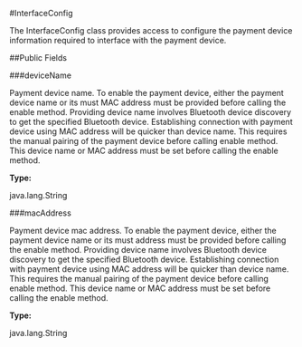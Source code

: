 #InterfaceConfig

The InterfaceConfig class provides access to configure the payment device information required to interface with the payment device.



##Public Fields

###deviceName

Payment device name. To enable the payment device, either the payment device name or its must MAC address must be provided before calling the enable method.
 Providing device name involves Bluetooth device discovery to get the specified Bluetooth device.
 Establishing connection with payment device using MAC address will be quicker than device name.
 This requires the manual pairing of the payment device before calling enable method.
 This device name or MAC address must be set before calling the enable method.

**Type:**

java.lang.String

###macAddress

Payment device mac address. To enable the payment device, either the payment device name or its must address must be provided before calling the enable method.
 Providing device name involves Bluetooth device discovery to get the specified Bluetooth device.
 Establishing connection with payment device using MAC address will be quicker than device name.
 This requires the manual pairing of the payment device before calling enable method.
 This device name or MAC address must be set before calling the enable method.

**Type:**

java.lang.String

